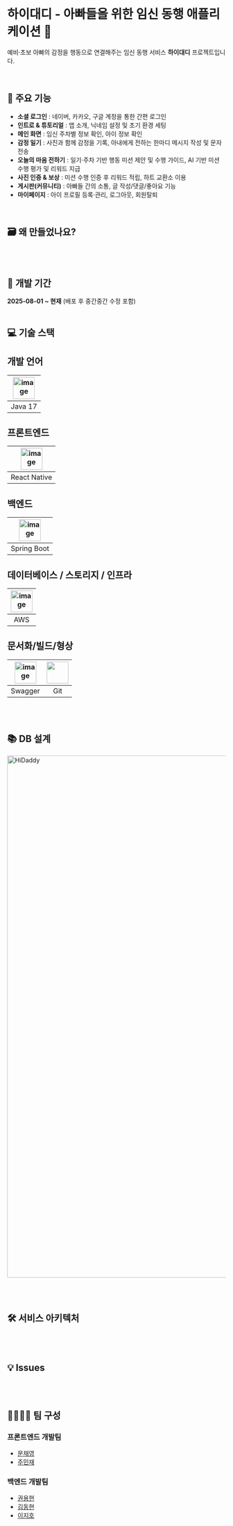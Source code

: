 # 하이대디 - 아빠들을 위한 임신 동행 애플리케이션 💛

예비·초보 아빠의 감정을 행동으로 연결해주는 임신 동행 서비스 **하이대디** 프로젝트입니다.  

<br />

## 🚀 주요 기능 

- **소셜 로그인** : 네이버, 카카오, 구글 계정을 통한 간편 로그인  
- **인트로 & 튜토리얼** : 앱 소개, 닉네임 설정 및 초기 환경 세팅  
- **메인 화면** : 임신 주차별 정보 확인, 아이 정보 확인
- **감정 일기** : 사진과 함께 감정을 기록, 아내에게 전하는 한마디 메시지 작성 및 문자 전송 
- **오늘의 마음 전하기** : 일기·주차 기반 행동 미션 제안 및 수행 가이드, AI 기반 미션 수행 평가 및 리워드 지급
- **사진 인증 & 보상** : 미션 수행 인증 후 리워드 적립, 하트 교환소 이용  
- **게시판(커뮤니티)** : 아빠들 간의 소통, 글 작성/댓글/좋아요 기능  
- **마이페이지** : 아이 프로필 등록·관리, 로그아웃, 회원탈퇴  

<br />

## 🗃 왜 만들었나요?


<br /><br />

## 📅 개발 기간
**2025-08-01 \~ 현재** (배포 후 중간중간 수정 포함) 
<br /><br />

## 💻 기술 스택
## 개발 언어
|<img height="50" alt="image" src="https://github.com/user-attachments/assets/d5f0d32b-b61c-49e5-b9ac-3d7d2ead3b72" />|
|:---:|
|Java 17|

## 프론트엔드
|<img height="50" alt="image" src="https://github.com/user-attachments/assets/c1eabb4c-4945-41a8-ad6a-c1c1bef72bdb" />|
|:---:|
|React Native|

## 백엔드
|<img height="50" alt="image" src="https://github.com/user-attachments/assets/86bdc410-6973-44f9-92ab-67f9fbac47ea" />|
|:---:|
|Spring Boot|

## 데이터베이스 / 스토리지 / 인프라
|<img height="50" alt="image" src="https://github.com/user-attachments/assets/ce75c84d-853e-4766-b6d8-37bc420eb794" />|
|:---:|
|AWS|

## 문서화/빌드/형상
|<img width="50" alt="image" src="https://github.com/user-attachments/assets/a78ad684-2177-4264-babb-c45b3acf033b" />|<img src="https://user-images.githubusercontent.com/53690235/233397733-4aebe3b5-2433-43ba-84a2-4aebb7bf0551.png" width="50" />|
|:---:|:---:|
|Swagger|Git|

<br /><br />

## 📚 DB 설계
<img width="2140" height="1202" alt="HiDaddy" src="https://github.com/user-attachments/assets/7cfa6f28-8342-4916-964a-13aba85ab65b" />

<br /><br />

## 🛠️ 서비스 아키텍처
<br /><br />
## 💡 Issues
<br /><br />

## 👨‍💻👩‍💻 팀 구성 

### 프론트엔드 개발팀

- [문채영](https://github.com/mcy0325)
- [주민재](https://github.com/Juminjae) 

### 백엔드 개발팀

- [권용현](https://github.com/yyoonngg)
- [김동현](https://github.com/dh1180)
- [이지호](https://github.com/asfslaf)
